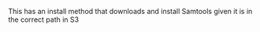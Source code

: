 This has an install method that downloads and install Samtools given it is in the correct path in S3

